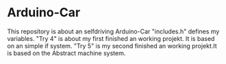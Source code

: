 # Arduino-Car
This repository is about an selfdriving Arduino-Car
"includes.h" defines my variables.
"Try 4" is about my first finished an working projekt. It is based on an simple if system. 
"Try 5" is my second  finished an working projekt.It is based on the Abstract machine system. 
